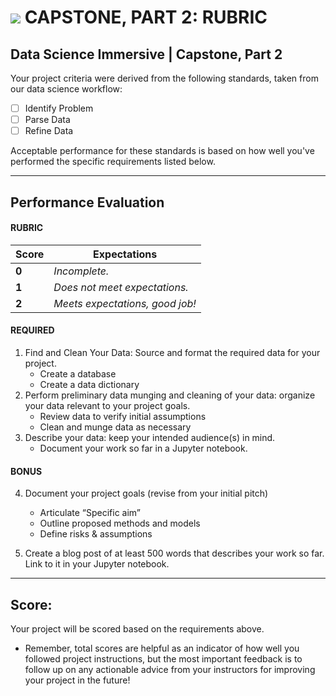 # ![](https://ga-dash.s3.amazonaws.com/production/assets/logo-9f88ae6c9c3871690e33280fcf557f33.png) CAPSTONE, PART 2: RUBRIC

## Data Science Immersive | Capstone, Part 2		
Your project criteria were derived from the following standards, taken from our data science workflow:

- [ ] Identify Problem
- [ ] Parse Data
- [ ] Refine Data

Acceptable performance for these standards is based on how well you've performed the specific requirements listed below.

---

## Performance Evaluation


#### RUBRIC
Score  | Expectations
--- | ---
**0** | _Incomplete._
**1** | _Does not meet expectations._
**2** | _Meets expectations, good job!_


#### REQUIRED
1. Find and Clean Your Data: Source and format the required data for your project.
   - Create a database
   - Create a data dictionary
2. Perform preliminary data munging and cleaning of your data: organize your data relevant to your project goals.
   - Review data to verify initial assumptions
   - Clean and munge data as necessary
3. Describe your data: keep your intended audience(s) in mind.
   - Document your work so far in a Jupyter notebook.

#### BONUS
4. Document your project goals (revise from your initial pitch)
   - Articulate “Specific aim”
   - Outline proposed methods and models
   - Define risks & assumptions

5. Create a blog post of at least 500 words that describes your work so far. Link to it in your Jupyter notebook.

---

## Score:
Your project will be scored based on the requirements above.

- Remember, total scores are helpful as an indicator of how well you followed project instructions, but the most important feedback is to follow up on any actionable advice from your instructors for improving your project in the future!
